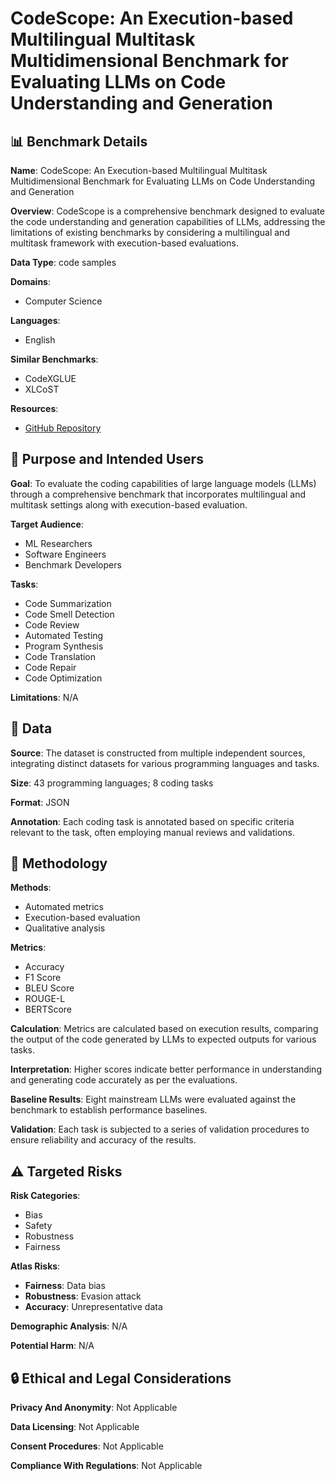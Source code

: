 # CodeScope: An Execution-based Multilingual Multitask Multidimensional Benchmark for Evaluating LLMs on Code Understanding and Generation

## 📊 Benchmark Details

**Name**: CodeScope: An Execution-based Multilingual Multitask Multidimensional Benchmark for Evaluating LLMs on Code Understanding and Generation

**Overview**: CodeScope is a comprehensive benchmark designed to evaluate the code understanding and generation capabilities of LLMs, addressing the limitations of existing benchmarks by considering a multilingual and multitask framework with execution-based evaluations.

**Data Type**: code samples

**Domains**:
- Computer Science

**Languages**:
- English

**Similar Benchmarks**:
- CodeXGLUE
- XLCoST

**Resources**:
- [GitHub Repository](https://github.com/WeixiangYAN/CodeScope)

## 🎯 Purpose and Intended Users

**Goal**: To evaluate the coding capabilities of large language models (LLMs) through a comprehensive benchmark that incorporates multilingual and multitask settings along with execution-based evaluation.

**Target Audience**:
- ML Researchers
- Software Engineers
- Benchmark Developers

**Tasks**:
- Code Summarization
- Code Smell Detection
- Code Review
- Automated Testing
- Program Synthesis
- Code Translation
- Code Repair
- Code Optimization

**Limitations**: N/A

## 💾 Data

**Source**: The dataset is constructed from multiple independent sources, integrating distinct datasets for various programming languages and tasks.

**Size**: 43 programming languages; 8 coding tasks

**Format**: JSON

**Annotation**: Each coding task is annotated based on specific criteria relevant to the task, often employing manual reviews and validations.

## 🔬 Methodology

**Methods**:
- Automated metrics
- Execution-based evaluation
- Qualitative analysis

**Metrics**:
- Accuracy
- F1 Score
- BLEU Score
- ROUGE-L
- BERTScore

**Calculation**: Metrics are calculated based on execution results, comparing the output of the code generated by LLMs to expected outputs for various tasks.

**Interpretation**: Higher scores indicate better performance in understanding and generating code accurately as per the evaluations.

**Baseline Results**: Eight mainstream LLMs were evaluated against the benchmark to establish performance baselines.

**Validation**: Each task is subjected to a series of validation procedures to ensure reliability and accuracy of the results.

## ⚠️ Targeted Risks

**Risk Categories**:
- Bias
- Safety
- Robustness
- Fairness

**Atlas Risks**:
- **Fairness**: Data bias
- **Robustness**: Evasion attack
- **Accuracy**: Unrepresentative data

**Demographic Analysis**: N/A

**Potential Harm**: N/A

## 🔒 Ethical and Legal Considerations

**Privacy And Anonymity**: Not Applicable

**Data Licensing**: Not Applicable

**Consent Procedures**: Not Applicable

**Compliance With Regulations**: Not Applicable
